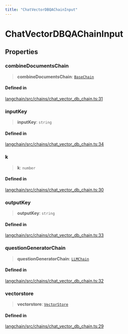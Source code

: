 ```yaml
---
title: "ChatVectorDBQAChainInput"
---
```


# ChatVectorDBQAChainInput

## Properties

### combineDocumentsChain

> **combineDocumentsChain**: [`BaseChain`](../classes/BaseChain.md)

#### Defined in

[langchain/src/chains/chat_vector_db_chain.ts:31](https://github.com/hwchase17/langchainjs/blob/ddf2996/langchain/src/chains/chat_vector_db_chain.ts#L31)

### inputKey

> **inputKey**: `string`

#### Defined in

[langchain/src/chains/chat_vector_db_chain.ts:34](https://github.com/hwchase17/langchainjs/blob/ddf2996/langchain/src/chains/chat_vector_db_chain.ts#L34)

### k

> **k**: `number`

#### Defined in

[langchain/src/chains/chat_vector_db_chain.ts:30](https://github.com/hwchase17/langchainjs/blob/ddf2996/langchain/src/chains/chat_vector_db_chain.ts#L30)

### outputKey

> **outputKey**: `string`

#### Defined in

[langchain/src/chains/chat_vector_db_chain.ts:33](https://github.com/hwchase17/langchainjs/blob/ddf2996/langchain/src/chains/chat_vector_db_chain.ts#L33)

### questionGeneratorChain

> **questionGeneratorChain**: [`LLMChain`](../classes/LLMChain.md)

#### Defined in

[langchain/src/chains/chat_vector_db_chain.ts:32](https://github.com/hwchase17/langchainjs/blob/ddf2996/langchain/src/chains/chat_vector_db_chain.ts#L32)

### vectorstore

> **vectorstore**: [`VectorStore`](../../vectorstores_base/classes/VectorStore.md)

#### Defined in

[langchain/src/chains/chat_vector_db_chain.ts:29](https://github.com/hwchase17/langchainjs/blob/ddf2996/langchain/src/chains/chat_vector_db_chain.ts#L29)
